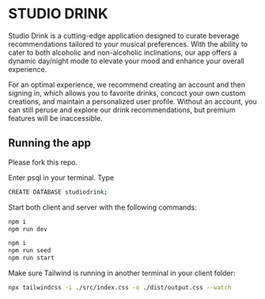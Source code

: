 # STUDIO DRINK

Studio Drink is a cutting-edge application designed to curate beverage recommendations tailored to your musical preferences. With the ability to cater to both alcoholic and non-alcoholic inclinations, our app offers a dynamic day/night mode to elevate your mood and enhance your overall experience.

For an optimal experience, we recommend creating an account and then signing in, which allows you to favorite drinks, concoct your own custom creations, and maintain a personalized user profile. Without an account, you can still peruse and explore our drink recommendations, but premium features will be inaccessible.

## Running the app

Please fork this repo. 

Enter psql in your terminal. Type 
```bash
CREATE DATABASE studiodrink;
```
Start both client and server with the following commands:

```bash
npm i
npm run dev
```

```bash
npm i
npm run seed
npm run start
```

Make sure Tailwind is running in another terminal in your client folder:

```bash
npx tailwindcss -i ./src/index.css -o ./dist/output.css --watch

```



